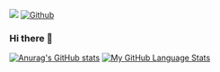 ![](https://visitor-badge.laobi.icu/badge?page_id=eniayomi.eniayomi) [![Github](https://img.shields.io/github/followers/eniayomi?label=Follow&style=social)](https://github.com/eniayomi)


### Hi there 👋

<!--
**eniayomi/eniayomi** is a ✨ _special_ ✨ repository because its `README.md` (this file) appears on your GitHub profile.

Here are some ideas to get you started:

- 🔭 I’m currently working on ...
- 🌱 I’m currently learning ...
- 👯 I’m looking to collaborate on ...
- 🤔 I’m looking for help with ...
- 💬 Ask me about ...
- 📫 How to reach me: ...
- 😄 Pronouns: ...
- ⚡ Fun fact: ...
-->

[![Anurag's GitHub stats](https://github-readme-stats.vercel.app/api?username=eniayomi&count_private=true&show_icons=true&theme=radical)](https://github.com/anuraghazra/github-readme-stats) [![My GitHub Language Stats](https://github-readme-stats.vercel.app/api/top-langs/?username=eniayomi&langs_count=5&theme=radical)]()
